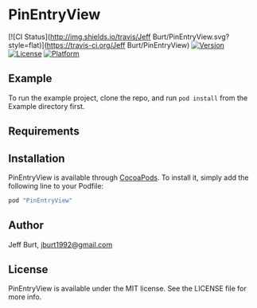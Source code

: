 # PinEntryView

[![CI Status](http://img.shields.io/travis/Jeff Burt/PinEntryView.svg?style=flat)](https://travis-ci.org/Jeff Burt/PinEntryView)
[![Version](https://img.shields.io/cocoapods/v/PinEntryView.svg?style=flat)](http://cocoapods.org/pods/PinEntryView)
[![License](https://img.shields.io/cocoapods/l/PinEntryView.svg?style=flat)](http://cocoapods.org/pods/PinEntryView)
[![Platform](https://img.shields.io/cocoapods/p/PinEntryView.svg?style=flat)](http://cocoapods.org/pods/PinEntryView)

## Example

To run the example project, clone the repo, and run `pod install` from the Example directory first.

## Requirements

## Installation

PinEntryView is available through [CocoaPods](http://cocoapods.org). To install
it, simply add the following line to your Podfile:

```ruby
pod "PinEntryView"
```

## Author

Jeff Burt, jburt1992@gmail.com

## License

PinEntryView is available under the MIT license. See the LICENSE file for more info.
